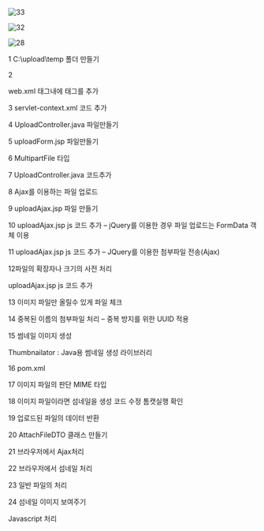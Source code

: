 
![33](https://github.com/dino-21/STEP8_6_fileupload2_thumbnail/assets/80396471/42cd0268-36d1-42e2-9616-c98b729ba26d)

![32](https://github.com/dino-21/STEP8_6_fileupload2_thumbnail/assets/80396471/3571fff7-e67d-4502-8832-8b2f766f520a)

![28](https://github.com/dino-21/STEP8_6_fileupload2_thumbnail/assets/80396471/730323e9-762f-496e-af5e-5d1253afe696)


1 C:\upload\temp 폴더 만들기

2 
<!-- 파일 업로드 기능에 대한 설정 -->
web.xml <servlet>태그내에 <multipart-config> 태그를 추가

3 servlet-context.xml 코드 추가
<!-- 파일 업로드를 처리하는데 쓰이는 StandardServletMultipartResolver 빈을 설정 -->


4
UploadController.java 파일만들기


5 uploadForm.jsp 파일만들기


6 MultipartFile 타입  


7  UploadController.java  코드추가


8 Ajax를 이용하는 파일 업로드


9 uploadAjax.jsp 파일 만들기


10 uploadAjax.jsp  js 코드 추가 – jQuery를 이용한 경우 파일 업로드는 FormData 객체 이용


11 uploadAjax.jsp  js 코드 추가 – JQuery를 이용한 첨부파일 전송(Ajax)


12파일의 확장자나 크기의 사전 처리

uploadAjax.jsp  js 코드 추가



13  이미지 파일만 올릴수 있게 파일 체크

14  중복된 이름의 첨부파일 처리 – 중복 방지를 위한 UUID 적용
 


15  썸네일 이미지 생성

Thumbnailator : Java용 썸네일 생성 라이브러리


16 pom.xml




17 이미지 파일의 판단 
MIME 타입 





18 이미지 파일이라면 섬네일을 생성 코드 수정
톰캣실행 확인

19 업로드된 파일의 데이터 반환

20 AttachFileDTO 클래스 만들기

21  브라우저에서 Ajax처리



22 브라우저에서 섬네일 처리

23 일반 파일의 처리

24 섬네일 이미지 보여주기

Javascript 처리
